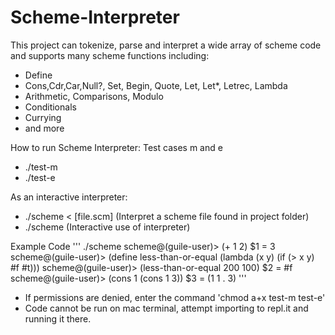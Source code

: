 # Scheme-Interpreter
This project can tokenize, parse and interpret a wide array of scheme code and supports many scheme functions including:
- Define
- Cons,Cdr,Car,Null?, Set, Begin, Quote, Let, Let*, Letrec, Lambda
- Arithmetic, Comparisons, Modulo
- Conditionals
- Currying
- and more


How to run Scheme Interpreter:
Test cases m and e
- ./test-m
- ./test-e

As an interactive interpreter:
- ./scheme < [file.scm] (Interpret a scheme file found in project folder)
- ./scheme (Interactive use of interpreter)

Example Code
'''
./scheme
scheme@(guile-user)> (+ 1 2)
$1 = 3
scheme@(guile-user)> (define less-than-or-equal
  (lambda (x y)
    (if (> x y) #f #t)))
scheme@(guile-user)> (less-than-or-equal 200 100)
$2 = #f
scheme@(guile-user)> (cons 1 (cons 1 3))
$3 = (1 1 . 3)
'''

* If permissions are denied, enter the command 'chmod a+x test-m test-e'
* Code cannot be run on mac terminal, attempt importing to repl.it and running it there.
